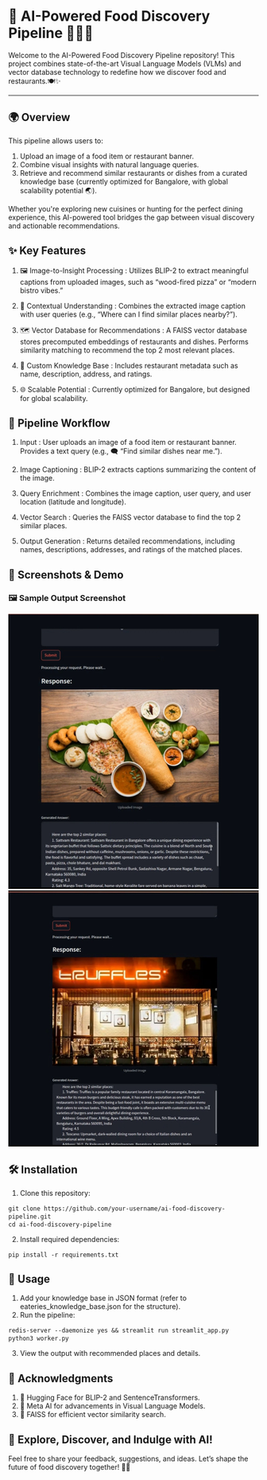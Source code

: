 # 🌟 AI-Powered Food Discovery Pipeline 🍔🍕🍜
Welcome to the AI-Powered Food Discovery Pipeline repository! 
This project combines state-of-the-art Visual Language Models (VLMs) and vector database technology to redefine how we discover food and restaurants.🍽️✨
___________________________________________________________________________________________________________________________________________________________

## 🌍 Overview
This pipeline allows users to:

1. Upload an image of a food item or restaurant banner.
2. Combine visual insights with natural language queries.
3. Retrieve and recommend similar restaurants or dishes from a curated knowledge base (currently optimized for Bangalore, with global scalability potential 🌏).

Whether you're exploring new cuisines or hunting for the perfect dining experience, this AI-powered tool bridges the gap between visual discovery and actionable recommendations.
## ✨ Key Features
1. 🖼️ Image-to-Insight Processing : 
    Utilizes BLIP-2 to extract meaningful captions from uploaded images, such as “wood-fired pizza” or “modern bistro vibes.”
   
2. 🧠 Contextual Understanding : 
    Combines the extracted image caption with user queries (e.g., “Where can I find similar places nearby?”).
   
4. 🗺️ Vector Database for Recommendations : 
    A FAISS vector database stores precomputed embeddings of restaurants and dishes.
    Performs similarity matching to recommend the top 2 most relevant places.
   
5. 📖 Custom Knowledge Base : 
    Includes restaurant metadata such as name, description, address, and ratings.
   
6. 🌐 Scalable Potential : 
   Currently optimized for Bangalore, but designed for global scalability.

   
## 🚀 Pipeline Workflow
1. Input :
   User uploads an image of a food item or restaurant banner. Provides a text query (e.g., 🗨️ “Find similar dishes near me.”).

3. Image Captioning : 
    BLIP-2 extracts captions summarizing the content of the image.
   
5. Query Enrichment : 
    Combines the image caption, user query, and user location (latitude and longitude).
   
7. Vector Search : 
    Queries the FAISS vector database to find the top 2 similar places.
   
9. Output Generation : 
    Returns detailed recommendations, including names, descriptions, addresses, and ratings of the matched places.


## 📸 **Screenshots & Demo**

### 🖼️ **Sample Output Screenshot**  
![Sample Output](screenshots/Screenshot_20250111_094419_Gallery.jpg)  
![Sample Output](screenshots/Screenshot_20250111_094800_Gallery.jpg)  


## 🛠️ Installation
1. Clone this repository:
```
git clone https://github.com/your-username/ai-food-discovery-pipeline.git  
cd ai-food-discovery-pipeline
```

2. Install required dependencies:
```
pip install -r requirements.txt
```

## 📖 Usage
1. Add your knowledge base in JSON format (refer to eateries_knowledge_base.json for the structure).
2. Run the pipeline:
```
redis-server --daemonize yes && streamlit run streamlit_app.py
python3 worker.py
```
3. View the output with recommended places and details.

## 🙌 Acknowledgments
1. 🤗 Hugging Face for BLIP-2 and SentenceTransformers.
2. 🔬 Meta AI for advancements in Visual Language Models.
3. 🧮 FAISS for efficient vector similarity search.

## 🎉 Explore, Discover, and Indulge with AI!
Feel free to share your feedback, suggestions, and ideas. Let’s shape the future of food discovery together! 🍔💡


